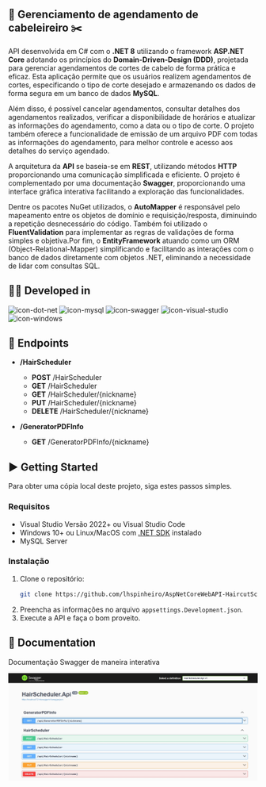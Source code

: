 ## 💈 Gerenciamento de agendamento de cabeleireiro ✂️

API desenvolvida em C# com o **.NET 8** utilizando o framework **ASP.NET Core** adotando os princípios do **Domain-Driven-Design (DDD)**, projetada para gerenciar agendamentos de cortes de cabelo de forma prática e eficaz. Esta aplicação permite que os usuários realizem agendamentos de cortes, especificando o tipo de corte desejado e armazenando os dados de forma segura em um banco de dados **MySQL**. 

Além disso, é possível cancelar agendamentos, consultar detalhes dos agendamentos realizados, verificar a disponibilidade de horários e atualizar as informações do agendamento, como a data ou o tipo de corte.
O projeto também oferece a funcionalidade de emissão de um arquivo PDF com todas as informações do agendamento, para melhor controle e acesso aos detalhes do serviço agendado.

A arquitetura da **API** se baseia-se em **REST**, utilizando métodos **HTTP** proporcionando uma comunicação simplificada e eficiente. O projeto é complementado por uma documentação **Swagger**, proporcionando uma interface gráfica interativa facilitando a exploração das funcionalidades.

Dentre os pacotes NuGet utilizados, o **AutoMapper** é responsável pelo mapeamento entre os objetos de domínio e requisição/resposta, diminuindo a repetição desnecessário do código. Também foi utilizado o **FluentValidation** para implementar as regras de validações de forma simples e objetiva.Por fim, o **EntityFramework** atuando como um ORM (Object-Relational-Mapper) simplificando e facilitando as interações com o banco de dados diretamente com objetos .NET, eliminando a necessidade de lidar com consultas SQL.

## 👨‍💻 Developed in 

![icon-dot-net]
![icon-mysql]
![icon-swagger]
![icon-visual-studio]
![icon-windows]


## 🔗 Endpoints

- **/HairScheduler**

    - **POST** /HairScheduler
    - **GET** /HairScheduler
    - **GET** /HairScheduler/{nickname}
    - **PUT** /HairScheduler/{nickname}
    - **DELETE** /HairScheduler/{nickname}

- **/GeneratorPDFInfo**

    - **GET** /GeneratorPDFInfo/{nickname}

## ▶️ Getting Started

Para obter uma cópia local deste projeto, siga estes passos simples.

### Requisitos

- Visual Studio Versão 2022+ ou Visual Studio Code
- Windows 10+ ou Linux/MacOS com [.NET SDK][dot-net-sdk] instalado 
- MySQL Server

### Instalação 

1. Clone o repositório: 
    ```sh
    git clone https://github.com/lhspinheiro/AspNetCoreWebAPI-HaircutScheluder.git
     ```
2. Preencha as informações no arquivo `appsettings.Development.json`.
3. Execute a API e faça o bom proveito.

## 📃 Documentation

Documentação Swagger de maneira interativa

![image-swagger]











<!-- Links -->
[dot-net-sdk]: https://dotnet.microsoft.com/pt-br/download/dotnet/8.0

<!-- Images -->
[image-swagger]: /images/Project.jpg

<!-- Icons -->
[icon-dot-net]: https://img.shields.io/badge/.NET-512BD4?logo=dotnet&logoColor=fff&style=for-the-badge
[icon-mysql]: https://img.shields.io/badge/MySQL-4479A1?logo=mysql&logoColor=fff&style=for-the-badge
[icon-swagger]: https://img.shields.io/badge/Swagger-85EA2D?logo=swagger&logoColor=000&style=for-the-badge
[icon-visual-studio]: https://img.shields.io/badge/Visual%20Studio-5C2D91.svg?style=for-the-badge&logo=visual-studio&logoColor=white
[icon-windows]: https://img.shields.io/badge/Windows-0078D6?style=for-the-badge&logo=windows&logoColor=white
